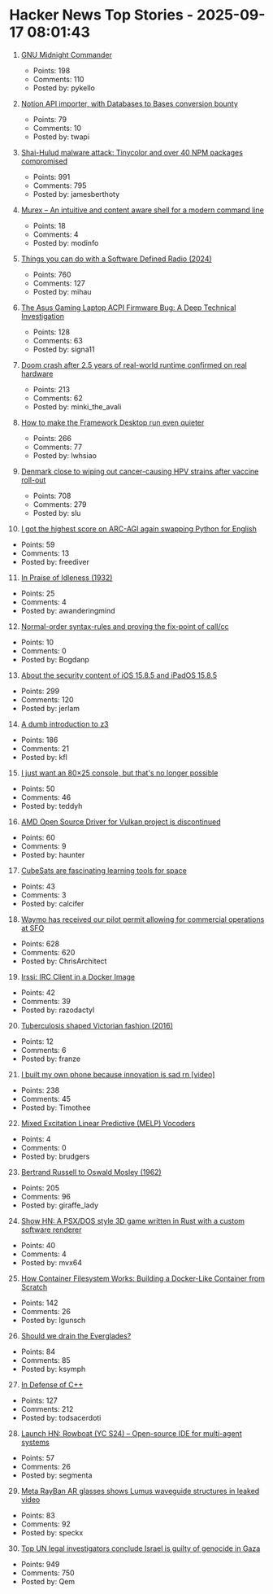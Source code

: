 # Hacker News Top Stories - 2025-09-17 08:01:43

1. [GNU Midnight Commander](https://midnight-commander.org/)
   - Points: 198
   - Comments: 110
   - Posted by: pykello

2. [Notion API importer, with Databases to Bases conversion bounty](https://github.com/obsidianmd/obsidian-importer/issues/421)
   - Points: 79
   - Comments: 10
   - Posted by: twapi

3. [Shai-Hulud malware attack: Tinycolor and over 40 NPM packages compromised](https://socket.dev/blog/ongoing-supply-chain-attack-targets-crowdstrike-npm-packages)
   - Points: 991
   - Comments: 795
   - Posted by: jamesberthoty

4. [Murex – An intuitive and content aware shell for a modern command line](https://murex.rocks/)
   - Points: 18
   - Comments: 4
   - Posted by: modinfo

5. [Things you can do with a Software Defined Radio (2024)](https://blinry.org/50-things-with-sdr/)
   - Points: 760
   - Comments: 127
   - Posted by: mihau

6. [The Asus Gaming Laptop ACPI Firmware Bug: A Deep Technical Investigation](https://github.com/Zephkek/Asus-ROG-Aml-Deep-Dive)
   - Points: 128
   - Comments: 63
   - Posted by: signa11

7. [Doom crash after 2.5 years of real-world runtime confirmed on real hardware](https://lenowo.org/viewtopic.php?t=31)
   - Points: 213
   - Comments: 62
   - Posted by: minki_the_avali

8. [How to make the Framework Desktop run even quieter](https://noctua.at/en/how-to-make-the-framework-desktop-run-even-quieter)
   - Points: 266
   - Comments: 77
   - Posted by: lwhsiao

9. [Denmark close to wiping out cancer-causing HPV strains after vaccine roll-out](https://www.gavi.org/vaccineswork/denmark-close-wiping-out-leading-cancer-causing-hpv-strains-after-vaccine-roll-out)
   - Points: 708
   - Comments: 279
   - Posted by: slu

10. [I got the highest score on ARC-AGI again swapping Python for English](https://jeremyberman.substack.com/p/how-i-got-the-highest-score-on-arc-agi-again)
   - Points: 59
   - Comments: 13
   - Posted by: freediver

11. [In Praise of Idleness (1932)](https://harpers.org/archive/1932/10/in-praise-of-idleness/)
   - Points: 25
   - Comments: 4
   - Posted by: awanderingmind

12. [Normal-order syntax-rules and proving the fix-point of call/cc](https://okmij.org/ftp/Scheme/callcc-calc-page.html)
   - Points: 10
   - Comments: 0
   - Posted by: Bogdanp

13. [About the security content of iOS 15.8.5 and iPadOS 15.8.5](https://support.apple.com/en-us/125142)
   - Points: 299
   - Comments: 120
   - Posted by: jerlam

14. [A dumb introduction to z3](https://asibahi.github.io/thoughts/a-gentle-introduction-to-z3/)
   - Points: 186
   - Comments: 21
   - Posted by: kfl

15. [I just want an 80×25 console, but that's no longer possible](https://changelog.complete.org/archives/10881-i-just-want-an-80x25-console-but-thats-no-longer-possible)
   - Points: 50
   - Comments: 46
   - Posted by: teddyh

16. [AMD Open Source Driver for Vulkan project is discontinued](https://github.com/GPUOpen-Drivers/AMDVLK/discussions/416)
   - Points: 60
   - Comments: 9
   - Posted by: haunter

17. [CubeSats are fascinating learning tools for space](https://www.jeffgeerling.com/blog/2025/cubesats-are-fascinating-learning-tools-space)
   - Points: 43
   - Comments: 3
   - Posted by: calcifer

18. [Waymo has received our pilot permit allowing for commercial operations at SFO](https://waymo.com/blog/#short-all-systems-go-at-sfo-waymo-has-received-our-pilot-permit)
   - Points: 628
   - Comments: 620
   - Posted by: ChrisArchitect

19. [Irssi: IRC Client in a Docker Image](https://hub.docker.com/_/irssi)
   - Points: 42
   - Comments: 39
   - Posted by: razodactyl

20. [Tuberculosis shaped Victorian fashion (2016)](https://www.smithsonianmag.com/science-nature/how-tuberculosis-shaped-victorian-fashion-180959029/)
   - Points: 12
   - Comments: 6
   - Posted by: franze

21. [I built my own phone because innovation is sad rn [video]](https://www.youtube.com/watch?v=qy_9w_c2ub0)
   - Points: 238
   - Comments: 45
   - Posted by: Timothee

22. [Mixed Excitation Linear Predictive (MELP) Vocoders](https://melpe.org/)
   - Points: 4
   - Comments: 0
   - Posted by: brudgers

23. [Bertrand Russell to Oswald Mosley (1962)](https://lettersofnote.com/2016/02/02/every-ounce-of-my-energy/)
   - Points: 205
   - Comments: 96
   - Posted by: giraffe_lady

24. [Show HN: A PSX/DOS style 3D game written in Rust with a custom software renderer](https://totenarctanz.itch.io/a-scavenging-trip)
   - Points: 40
   - Comments: 4
   - Posted by: mvx64

25. [How Container Filesystem Works: Building a Docker-Like Container from Scratch](https://labs.iximiuz.com/tutorials/container-filesystem-from-scratch)
   - Points: 142
   - Comments: 26
   - Posted by: lgunsch

26. [Should we drain the Everglades?](https://rabbitcavern.substack.com/p/should-we-drain-the-everglades)
   - Points: 84
   - Comments: 85
   - Posted by: ksymph

27. [In Defense of C++](https://dayvster.com/blog/in-defense-of-cpp/)
   - Points: 127
   - Comments: 212
   - Posted by: todsacerdoti

28. [Launch HN: Rowboat (YC S24) – Open-source IDE for multi-agent systems](https://github.com/rowboatlabs/rowboat)
   - Points: 57
   - Comments: 26
   - Posted by: segmenta

29. [Meta RayBan AR glasses shows Lumus waveguide structures in leaked video](https://kguttag.com/2025/09/16/meta-rayban-ar-glasses-shows-lumus-waveguide-structures-in-leaked-video/)
   - Points: 83
   - Comments: 92
   - Posted by: speckx

30. [Top UN legal investigators conclude Israel is guilty of genocide in Gaza](https://www.middleeasteye.net/news/un-concludes-israel-guilty-genocide-gaza)
   - Points: 949
   - Comments: 750
   - Posted by: Qem

